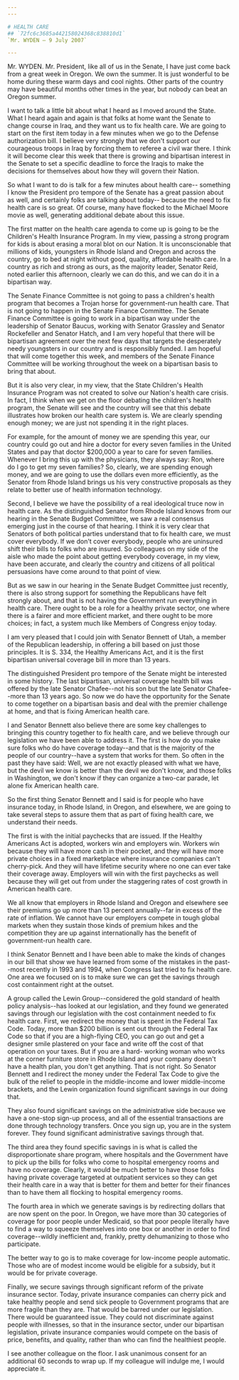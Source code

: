 ```yaml
---
---

# HEALTH CARE
## `72fc6c3685a442158024368c838810d1`
`Mr. WYDEN — 9 July 2007`

---
```



Mr. WYDEN. Mr. President, like all of us in the Senate, I have just 
come back from a great week in Oregon. We own the summer. It is just 
wonderful to be home during these warm days and cool nights. Other 
parts of the country may have beautiful months other times in the year, 
but nobody can beat an Oregon summer.

I want to talk a little bit about what I heard as I moved around the 
State. What I heard again and again is that folks at home want the 
Senate to change course in Iraq, and they want us to fix health care. 
We are going to start on the first item today in a few minutes when we 
go to the Defense authorization bill. I believe very strongly that we 
don't support our courageous troops in Iraq by forcing them to referee 
a civil war there. I think it will become clear this week that there is 
growing and bipartisan interest in the Senate to set a specific 
deadline to force the Iraqis to make the decisions for themselves about 
how they will govern their Nation.

So what I want to do is talk for a few minutes about health care--
something I know the President pro tempore of the Senate has a great 
passion about as well, and certainly folks are talking about today--
because the need to fix health care is so great. Of course, many have 
flocked to the Michael Moore movie as well, generating additional 
debate about this issue.

The first matter on the health care agenda to come up is going to be 
the Children's Health Insurance Program. In my view, passing a strong 
program for kids is about erasing a moral blot on our Nation. It is 
unconscionable that millions of kids, youngsters in Rhode Island and 
Oregon and across the country, go to bed at night without good, 
quality, affordable health care. In a country as rich and strong as 
ours, as the majority leader, Senator Reid, noted earlier this 
afternoon, clearly we can do this, and we can do it in a bipartisan 
way.

The Senate Finance Committee is not going to pass a children's health 
program that becomes a Trojan horse for government-run health care. 
That is not going to happen in the Senate Finance Committee. The Senate 
Finance Committee is going to work in a bipartisan way under the 
leadership of Senator Baucus, working with Senator Grassley and Senator 
Rockefeller and Senator Hatch, and I am very hopeful that there will be 
bipartisan agreement over the next few days that targets the 
desperately needy youngsters in our country and is responsibly funded. 
I am hopeful that will come together this week, and members of the 
Senate Finance Committee will be working throughout the week on a 
bipartisan basis to bring that about.

But it is also very clear, in my view, that the State Children's 
Health Insurance Program was not created to solve our Nation's health 
care crisis. In fact, I think when we get on the floor debating the 
children's health program, the Senate will see and the country will see 
that this debate illustrates how broken our health care system is. We 
are clearly spending enough money; we are just not spending it in the 
right places.

For example, for the amount of money we are spending this year, our 
country could go out and hire a doctor for every seven families in the 
United States and pay that doctor $200,000 a year to care for seven 
families. Whenever I bring this up with the physicians, they always 
say: Ron, where do I go to get my seven families? So, clearly, we are 
spending enough money, and we are going to use the dollars even more 
efficiently, as the Senator from Rhode Island brings us his very 
constructive proposals as they relate to better use of health 
information technology.



Second, I believe we have the possibility of a real ideological truce 
now in health care. As the distinguished Senator from Rhode Island 
knows from our hearing in the Senate Budget Committee, we saw a real 
consensus emerging just in the course of that hearing. I think it is 
very clear that Senators of both political parties understand that to 
fix health care, we must cover everybody. If we don't cover everybody, 
people who are uninsured shift their bills to folks who are insured. So 
colleagues on my side of the aisle who made the point about getting 
everybody coverage, in my view, have been accurate, and clearly the 
country and citizens of all political persuasions have come around to 
that point of view.

But as we saw in our hearing in the Senate Budget Committee just 
recently, there is also strong support for something the Republicans 
have felt strongly about, and that is not having the Government run 
everything in health care. There ought to be a role for a healthy 
private sector, one where there is a fairer and more efficient market, 
and there ought to be more choices; in fact, a system much like Members 
of Congress enjoy today.

I am very pleased that I could join with Senator Bennett of Utah, a 
member of the Republican leadership, in offering a bill based on just 
those principles. It is S. 334, the Healthy Americans Act, and it is 
the first bipartisan universal coverage bill in more than 13 years.

The distinguished President pro tempore of the Senate might be 
interested in some history. The last bipartisan, universal coverage 
health bill was offered by the late Senator Chafee--not his son but the 
late Senator Chafee--more than 13 years ago. So now we do have the 
opportunity for the Senate to come together on a bipartisan basis and 
deal with the premier challenge at home, and that is fixing American 
health care.

I and Senator Bennett also believe there are some key challenges to 
bringing this country together to fix health care, and we believe 
through our legislation we have been able to address it. The first is 
how do you make sure folks who do have coverage today--and that is the 
majority of the people of our country--have a system that works for 
them. So often in the past they have said: Well, we are not exactly 
pleased with what we have, but the devil we know is better than the 
devil we don't know, and those folks in Washington, we don't know if 
they can organize a two-car parade, let alone fix American health care.

So the first thing Senator Bennett and I said is for people who have 
insurance today, in Rhode Island, in Oregon, and elsewhere, we are 
going to take several steps to assure them that as part of fixing 
health care, we understand their needs.

The first is with the initial paychecks that are issued. If the 
Healthy Americans Act is adopted, workers win and employers win. 
Workers win because they will have more cash in their pocket, and they 
will have more private choices in a fixed marketplace where insurance 
companies can't cherry-pick. And they will have lifetime security where 
no one can ever take their coverage away. Employers will win with the 
first paychecks as well because they will get out from under the 
staggering rates of cost growth in American health care.


We all know that employers in Rhode Island and Oregon and elsewhere 
see their premiums go up more than 13 percent annually--far in excess 
of the rate of inflation. We cannot have our employers compete in tough 
global markets when they sustain those kinds of premium hikes and the 
competition they are up against internationally has the benefit of 
government-run health care.

I think Senator Bennett and I have been able to make the kinds of 
changes in our bill that show we have learned from some of the mistakes 
in the past--most recently in 1993 and 1994, when Congress last tried 
to fix health care. One area we focused on is to make sure we can get 
the savings through cost containment right at the outset.

A group called the Lewin Group--considered the gold standard of 
health policy analysis--has looked at our legislation, and they found 
we generated savings through our legislation with the cost containment 
needed to fix health care. First, we redirect the money that is spent 
in the Federal Tax Code. Today, more than $200 billion is sent out 
through the Federal Tax Code so that if you are a high-flying CEO, you 
can go out and get a designer smile plastered on your face and write 
off the cost of that operation on your taxes. But if you are a hard-
working woman who works at the corner furniture store in Rhode Island 
and your company doesn't have a health plan, you don't get anything. 
That is not right. So Senator Bennett and I redirect the money under 
the Federal Tax Code to give the bulk of the relief to people in the 
middle-income and lower middle-income brackets, and the Lewin 
organization found significant savings in our doing that.

They also found significant savings on the administrative side 
because we have a one-stop sign-up process, and all of the essential 
transactions are done through technology transfers. Once you sign up, 
you are in the system forever. They found significant administrative 
savings through that.

The third area they found specific savings in is what is called the 
disproportionate share program, where hospitals and the Government have 
to pick up the bills for folks who come to hospital emergency rooms and 
have no coverage. Clearly, it would be much better to have those folks 
having private coverage targeted at outpatient services so they can get 
their health care in a way that is better for them and better for their 
finances than to have them all flocking to hospital emergency rooms.

The fourth area in which we generate savings is by redirecting 
dollars that are now spent on the poor. In Oregon, we have more than 30 
categories of coverage for poor people under Medicaid, so that poor 
people literally have to find a way to squeeze themselves into one box 
or another in order to find coverage--wildly inefficient and, frankly, 
pretty dehumanizing to those who participate.

The better way to go is to make coverage for low-income people 
automatic. Those who are of modest income would be eligible for a 
subsidy, but it would be for private coverage.

Finally, we secure savings through significant reform of the private 
insurance sector. Today, private insurance companies can cherry pick 
and take healthy people and send sick people to Government programs 
that are more fragile than they are. That would be barred under our 
legislation. There would be guaranteed issue. They could not 
discriminate against people with illnesses, so that in the insurance 
sector, under our bipartisan legislation, private insurance companies 
would compete on the basis of price, benefits, and quality, rather than 
who can find the healthiest people.

I see another colleague on the floor. I ask unanimous consent for an 
additional 60 seconds to wrap up. If my colleague will indulge me, I 
would appreciate it.